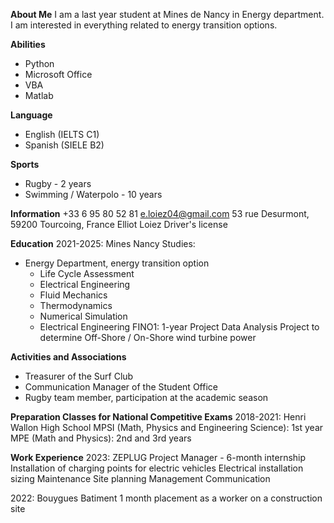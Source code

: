 **About Me**
I am a last year student at Mines de Nancy in Energy department. I am interested in everything related to energy transition options.

**Abilities**
* Python
* Microsoft Office
* VBA
* Matlab

**Language**
* English (IELTS C1)
* Spanish (SIELE B2)

**Sports**
* Rugby - 2 years
* Swimming / Waterpolo - 10 years

**Information**
+33 6 95 80 52 81
e.loiez04@gmail.com
53 rue Desurmont, 59200 Tourcoing, France
Elliot Loiez
Driver's license

**Education**
2021-2025: Mines Nancy
Studies:
* Energy Department, energy transition option
	+ Life Cycle Assessment
	+ Electrical Engineering
	+ Fluid Mechanics
	+ Thermodynamics
	+ Numerical Simulation
	+ Electrical Engineering
FINO1: 1-year Project Data Analysis Project to determine Off-Shore / On-Shore wind turbine power

**Activities and Associations**
* Treasurer of the Surf Club
* Communication Manager of the Student Office
* Rugby team member, participation at the academic season

**Preparation Classes for National Competitive Exams**
2018-2021: Henri Wallon High School
MPSI (Math, Physics and Engineering Science): 1st year
MPE (Math and Physics): 2nd and 3rd years

**Work Experience**
2023: ZEPLUG
Project Manager - 6-month internship
Installation of charging points for electric vehicles
Electrical installation sizing
Maintenance
Site planning
Management
Communication

2022: Bouygues Batiment
1 month placement as a worker on a construction site